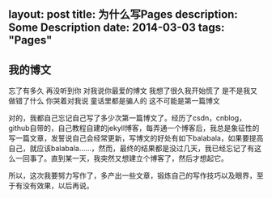 layout: post
title: 为什么写Pages
description: Some Description
date: 2014-03-03
tags: "Pages"
---

## 我的博文
忘了有多久 
再没听到你 
对我说你最爱的博文 
我想了很久我开始慌了 
是不是我又做错了什么 
你哭着对我说 
童话里都是骗人的 这不可能是第一篇博文

对的，我都自己忘记自己写了多少次第一篇博文了。经历了csdn，cnblog，github自带的，自己教程自建的jekyll博客，每弄通一个博客后，我总是象征性的写一篇文章，发誓说自己会经常更新，写博文的好处有如下balabala，如果要提高自己，就应该balabala……，然而，最终的结果都是没过几天，我已经忘记了有这么一回事了。直到某一天，我突然又想建立个博客了，然后才想起它。

所以，这次我要努力写作了，多产出一些文章，锻炼自己的写作技巧以及眼界，至于有没有效果，以后再说。

